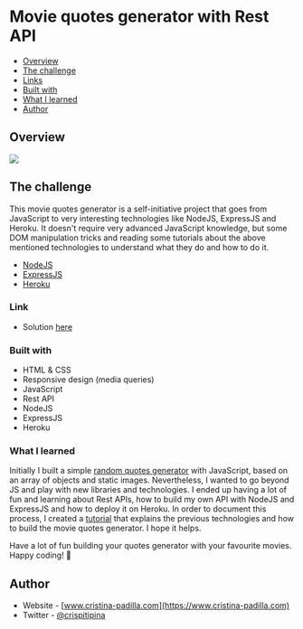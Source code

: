 # Movie quotes generator with Rest API

- [Overview](#overview)
- [The challenge](#the-challenge)
- [Links](#links)
- [Built with](#built-with)
- [What I learned](#what-i-learned)
- [Author](#author)

## Overview

![](./images/screenshot.gif)

## The challenge

This movie quotes generator is a self-initiative project that goes from JavaScript to very interesting technologies like NodeJS, ExpressJS and Heroku. 
It doesn't require very advanced JavaScript knowledge, but some DOM manipulation tricks and reading some tutorials about the above mentioned technologies to understand what they do and how to do it.

- [NodeJS](https://nodejs.org/en/about/)
- [ExpressJS](https://expressjs.com/)
- [Heroku](https://www.heroku.com/what)


### Link

- Solution [here](https://movie-quotes-apigenerator.netlify.app/)

### Built with

- HTML & CSS
- Responsive design (media queries)
- JavaScript
- Rest API
- NodeJS
- ExpressJS
- Heroku

### What I learned

Initially I built a simple [random quotes generator](https://random-movie-quotes.netlify.app/) with JavaScript, based on an array of objects and static images. Nevertheless, I wanted to go beyond JS and play with new libraries and technologies. I ended up having a lot of fun and learning about Rest APIs, how to build my own API with NodeJS and ExpressJS and how to deploy it on Heroku.
In order to document this process, I created a [tutorial](https://www.cristina-padilla.com/restapi.html) that explains the previous technologies and how to build the movie quotes generator. I hope it helps. 


Have a lot of fun building your quotes generator with your favourite movies. Happy coding! 🚀


## Author

- Website - [www.cristina-padilla.com](https://www.cristina-padilla.com)
- Twitter - [@crispitipina](https://www.twitter.com/crispitipina)
